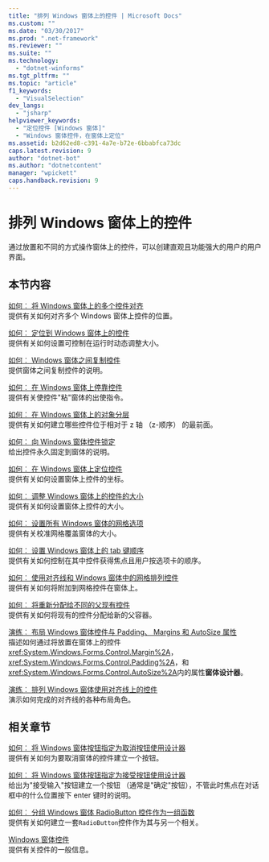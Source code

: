 ```yaml
---
title: "排列 Windows 窗体上的控件 | Microsoft Docs"
ms.custom: ""
ms.date: "03/30/2017"
ms.prod: ".net-framework"
ms.reviewer: ""
ms.suite: ""
ms.technology: 
  - "dotnet-winforms"
ms.tgt_pltfrm: ""
ms.topic: "article"
f1_keywords: 
  - "VisualSelection"
dev_langs: 
  - "jsharp"
helpviewer_keywords: 
  - "定位控件 [Windows 窗体]"
  - "Windows 窗体控件，在窗体上定位"
ms.assetid: b2d62ed8-c391-4a7e-b72e-6bbabfca73dc
caps.latest.revision: 9
author: "dotnet-bot"
ms.author: "dotnetcontent"
manager: "wpickett"
caps.handback.revision: 9
---
```

# 排列 Windows 窗体上的控件
通过放置和不同的方式操作窗体上的控件，可以创建直观且功能强大的用户的用户界面。  
  
## <a name="in-this-section"></a>本节内容  
 [如何︰ 将 Windows 窗体上的多个控件对齐](../../../../docs/framework/winforms/controls/how-to-align-multiple-controls-on-windows-forms.md)  
 提供有关如何对齐多个 Windows 窗体上控件的位置。  
  
 [如何︰ 定位到 Windows 窗体上的控件](../../../../docs/framework/winforms/controls/how-to-anchor-controls-on-windows-forms.md)  
 提供有关如何设置可控制在运行时动态调整大小。  
  
 [如何︰ Windows 窗体之间复制控件](../../../../docs/framework/winforms/controls/how-to-copy-controls-between-windows-forms.md)  
 提供窗体之间复制控件的说明。  
  
 [如何︰ 在 Windows 窗体上停靠控件](../../../../docs/framework/winforms/controls/how-to-dock-controls-on-windows-forms.md)  
 提供有关使控件"粘"窗体的出使指令。  
  
 [如何︰ 在 Windows 窗体上的对象分层](../../../../docs/framework/winforms/controls/how-to-layer-objects-on-windows-forms.md)  
 提供有关如何建立哪些控件位于相对于 z 轴 （z-顺序） 的最前面。  
  
 [如何︰ 向 Windows 窗体控件锁定](../../../../docs/framework/winforms/controls/how-to-lock-controls-to-windows-forms.md)  
 给出控件永久固定到窗体的说明。  
  
 [如何︰ 在 Windows 窗体上定位控件](../../../../docs/framework/winforms/controls/how-to-position-controls-on-windows-forms.md)  
 提供有关如何设置窗体上控件的坐标。  
  
 [如何︰ 调整 Windows 窗体上的控件的大小](../../../../docs/framework/winforms/controls/how-to-resize-controls-on-windows-forms.md)  
 提供有关如何设置窗体上控件的大小。  
  
 [如何︰ 设置所有 Windows 窗体的网格选项](../../../../docs/framework/winforms/controls/how-to-set-grid-options-for-all-windows-forms.md)  
 提供有关校准网格覆盖窗体的大小。  
  
 [如何︰ 设置 Windows 窗体上的 tab 键顺序](../../../../docs/framework/winforms/controls/how-to-set-the-tab-order-on-windows-forms.md)  
 提供有关如何控制在其中控件获得焦点且用户按选项卡的顺序。  
  
 [如何︰ 使用对齐线和 Windows 窗体中的网格排列控件](../../../../docs/framework/winforms/controls/how-to-arrange-controls-with-snaplines-and-the-grid-in-windows-forms.md)  
 提供有关如何将附加到网格控件在窗体上。  
  
 [如何︰ 将重新分配给不同的父现有控件](../../../../docs/framework/winforms/controls/how-to-reassign-existing-controls-to-a-different-parent.md)  
 提供有关如何将现有的控件分配给新的父容器。  
  
 [演练︰ 布局 Windows 窗体控件与 Padding、 Margins 和 AutoSize 属性](../../../../docs/framework/winforms/controls/windows-forms-controls-padding-autosize.md)  
 描述如何通过将放置在窗体上的控件<xref:System.Windows.Forms.Control.Margin%2A>，<xref:System.Windows.Forms.Control.Padding%2A>，和<xref:System.Windows.Forms.Control.AutoSize%2A>内的属性**窗体设计器**。  
  
 [演练︰ 排列 Windows 窗体使用对齐线上的控件](../../../../docs/framework/winforms/controls/walkthrough-arranging-controls-on-windows-forms-using-snaplines.md)  
 演示如何完成的对齐线的各种布局角色。  
  
## <a name="related-sections"></a>相关章节  
 [如何︰ 将 Windows 窗体按钮指定为取消按钮使用设计器](../../../../docs/framework/winforms/controls/designate-a-wf-button-as-the-cancel-button-using-the-designer.md)  
 提供有关如何为要取消窗体的控件建立一个按钮。  
  
 [如何︰ 将 Windows 窗体按钮指定为接受按钮使用设计器](../../../../docs/framework/winforms/controls/designate-a-wf-button-as-the-accept-button-using-the-designer.md)  
 给出为"接受输入"按钮建立一个按钮 （通常是"确定"按钮），不管此时焦点在对话框中的什么位置按下 enter 键时的说明。  
  
 [如何︰ 分组 Windows 窗体 RadioButton 控件作为一组函数](../../../../docs/framework/winforms/controls/how-to-group-windows-forms-radiobutton-controls-to-function-as-a-set.md)  
 提供有关如何建立一套`RadioButton`控件作为其与另一个相关。  
  
 [Windows 窗体控件](../../../../docs/framework/winforms/controls/index.md)  
 提供有关控件的一般信息。
